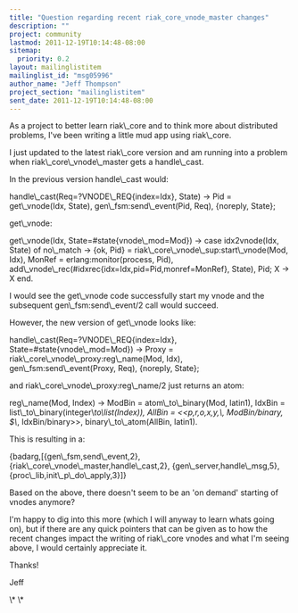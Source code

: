 ```yaml
---
title: "Question regarding recent riak_core_vnode_master changes"
description: ""
project: community
lastmod: 2011-12-19T10:14:48-08:00
sitemap:
  priority: 0.2
layout: mailinglistitem
mailinglist_id: "msg05996"
author_name: "Jeff Thompson"
project_section: "mailinglistitem"
sent_date: 2011-12-19T10:14:48-08:00
---
```



As a project to better learn riak\\_core and to think more about distributed
problems, I've been writing a little mud app using riak\\_core.

I just updated to the latest riak\\_core version and am running into a
problem when riak\\_core\\_vnode\\_master gets a handle\\_cast.

In the previous version handle\\_cast would:

handle\\_cast(Req=?VNODE\\_REQ{index=Idx}, State) -&gt;
 Pid = get\\_vnode(Idx, State),
 gen\\_fsm:send\\_event(Pid, Req),
 {noreply, State};

get\\_vnode:

get\\_vnode(Idx, State=#state{vnode\\_mod=Mod}) -&gt;
 case idx2vnode(Idx, State) of
 no\\_match -&gt;
 {ok, Pid} = riak\\_core\\_vnode\\_sup:start\\_vnode(Mod, Idx),
 MonRef = erlang:monitor(process, Pid),
 add\\_vnode\\_rec(#idxrec{idx=Idx,pid=Pid,monref=MonRef}, State),
 Pid;
 X -&gt; X
 end.

I would see the get\\_vnode code successfully start my vnode and the
subsequent gen\\_fsm:send\\_event/2 call would succeed.

However, the new version of get\\_vnode looks like:

handle\\_cast(Req=?VNODE\\_REQ{index=Idx}, State=#state{vnode\\_mod=Mod}) -&gt;
 Proxy = riak\\_core\\_vnode\\_proxy:reg\\_name(Mod, Idx),
 gen\\_fsm:send\\_event(Proxy, Req),
 {noreply, State};


and riak\\_core\\_vnode\\_proxy:reg\\_name/2 just returns an atom:

reg\\_name(Mod, Index) -&gt;
 ModBin = atom\\_to\\_binary(Mod, latin1),
 IdxBin = list\\_to\\_binary(integer\\_to\\_list(Index)),
 AllBin = &lt;&lt;$p,$r,$o,$x,$y,$\\_, ModBin/binary, $\\_, IdxBin/binary&gt;&gt;,
 binary\\_to\\_atom(AllBin, latin1).

This is resulting in a:

{badarg,[{gen\\_fsm,send\\_event,2},
 {riak\\_core\\_vnode\\_master,handle\\_cast,2},
 {gen\\_server,handle\\_msg,5},
 {proc\\_lib,init\\_p\\_do\\_apply,3}]}

Based on the above, there doesn't seem to be an 'on demand' starting of
vnodes anymore?

I'm happy to dig into this more (which I will anyway to learn whats going
on), but if there are any quick pointers that can be given as to how the
recent changes impact the writing of riak\\_core vnodes and what I'm seeing
above, I would certainly appreciate it.

Thanks!

Jeff

\\*
\\*
